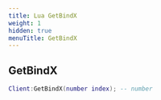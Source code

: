 ```yaml
---
title: Lua GetBindX
weight: 1
hidden: true
menuTitle: GetBindX
---
```

## GetBindX
```lua
Client:GetBindX(number index); -- number
```